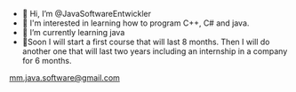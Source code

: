 - 👋 Hi, I’m @JavaSoftwareEntwickler
- 👀 I'm interested in learning how to program C++, C# and java.
- 🌱 I’m currently learning java
- 💞️Soon I will start a first course that will last 8 months.
Then I will do another one that will last two years including an internship in a company for 6 months.

mm.java.software@gmail.com

<!---
JavaSoftwareEntwickler/JavaSoftwareEntwickler is a ✨ special ✨ repository because its `README.md` (this file) appears on your GitHub profile.
You can click the Preview link to take a look at your changes.
--->
